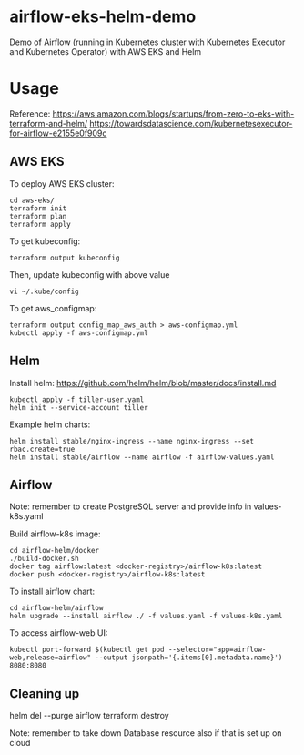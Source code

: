 # airflow-eks-helm-demo
Demo of Airflow (running in Kubernetes cluster with Kubernetes Executor and Kubernetes Operator) with AWS EKS and Helm

# Usage

Reference: 
https://aws.amazon.com/blogs/startups/from-zero-to-eks-with-terraform-and-helm/
https://towardsdatascience.com/kubernetesexecutor-for-airflow-e2155e0f909c

## AWS EKS

To deploy AWS EKS cluster:
```
cd aws-eks/
terraform init
terraform plan
terraform apply
```

To get kubeconfig:
```
terraform output kubeconfig
```

Then, update kubeconfig with above value
```
vi ~/.kube/config
```

To get aws_configmap:
```
terraform output config_map_aws_auth > aws-configmap.yml
kubectl apply -f aws-configmap.yml
```

## Helm

Install helm: https://github.com/helm/helm/blob/master/docs/install.md
```
kubectl apply -f tiller-user.yaml
helm init --service-account tiller
```

Example helm charts:
```
helm install stable/nginx-ingress --name nginx-ingress --set rbac.create=true
helm install stable/airflow --name airflow -f airflow-values.yaml
```

## Airflow

Note: remember to create PostgreSQL server and provide info in values-k8s.yaml

Build airflow-k8s image:
```
cd airflow-helm/docker
./build-docker.sh
docker tag airflow:latest <docker-registry>/airflow-k8s:latest
docker push <docker-registry>/airflow-k8s:latest
```

To install airflow chart:
```
cd airflow-helm/airflow
helm upgrade --install airflow ./ -f values.yaml -f values-k8s.yaml
```

To access airflow-web UI:
```
kubectl port-forward $(kubectl get pod --selector="app=airflow-web,release=airflow" --output jsonpath='{.items[0].metadata.name}') 8080:8080
```

## Cleaning up

helm del --purge airflow
terraform destroy

Note: remember to take down Database resource also if that is set up on cloud
